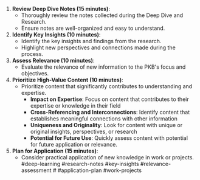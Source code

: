 1. **Review Deep Dive Notes (15 minutes)**:
    - Thoroughly review the notes collected during the Deep Dive and Research.
    - Ensure notes are well-organized and easy to understand.
2. **Identify Key Insights (10 minutes)**:
    - Identify the key insights and findings from the research.
    - Highlight new perspectives and connections made during the process.
3. **Assess Relevance (10 minutes)**:
    - Evaluate the relevance of new information to the PKB's focus and objectives.
4. **Prioritize High-Value Content (10 minutes)**:
    - Prioritize content that significantly contributes to understanding and expertise.
	    - **Impact on Expertise**: Focus on content that contributes to their expertise or knowledge in their field
	    - **Cross-Referencing and Interconnections**: Identify content that establishes meaningful connections with other information
	    - **Uniqueness and Originality**: Look for content with unique or original insights, perspectives, or research
	    - **Potential for Future Use**: Quickly assess content with potential for future application or relevance.
1. **Plan for Application (15 minutes)**:
    - Consider practical application of new knowledge in work or projects.
 #deep-learning #research-notes #key-insights #relevance-assessment  # 
 #application-plan #work-projects